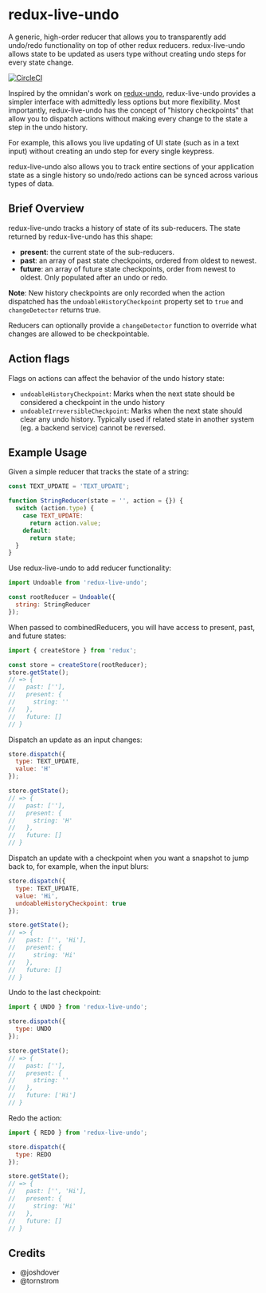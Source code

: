 # redux-live-undo

A generic, high-order reducer that allows you to transparently add undo/redo functionality on top of other redux
reducers. redux-live-undo allows state to be updated as users type without creating undo steps for every state change.

[![CircleCI](https://circleci.com/gh/cratejoy/redux-live-undo.svg?style=svg)](https://circleci.com/gh/cratejoy/redux-live-undo)

Inspired by the omnidan's work on [redux-undo](https://github.com/omnidan/redux-undo), redux-live-undo provides a simpler
interface with admittedly less options but more flexibility. Most importantly, redux-live-undo has the concept of "history
checkpoints" that allow you to dispatch actions without making every change to the state a step in the undo history.

For example, this allows you live updating of UI state (such as in a text input) without creating an undo step for every
single keypress.

redux-live-undo also allows you to track entire sections of your application state as a single history so undo/redo
actions can be synced across various types of data.

## Brief Overview

redux-live-undo tracks a history of state of its sub-reducers. The state returned by redux-live-undo has this shape:
- **present**: the current state of the sub-reducers.
- **past**: an array of past state checkpoints, ordered from oldest to newest.
- **future**: an array of future state checkpoints, order from newest to oldest. Only populated after an undo or redo.

**Note**: New history checkpoints are only recorded when the action dispatched has the `undoableHistoryCheckpoint`
property set to `true` and `changeDetector` returns true.

Reducers can optionally provide a `changeDetector` function to override what changes are allowed to be checkpointable.

## Action flags

Flags on actions can affect the behavior of the undo history state:
- `undoableHistoryCheckpoint`: Marks when the next state should be considered a checkpoint in the undo history
- `undoableIrreversibleCheckpoint`: Marks when the next state should clear any undo history. Typically used if related
state in another system (eg. a backend service) cannot be reversed.

## Example Usage

Given a simple reducer that tracks the state of a string:
```js
const TEXT_UPDATE = 'TEXT_UPDATE';

function StringReducer(state = '', action = {}) {
  switch (action.type) {
    case TEXT_UPDATE:
      return action.value;
    default:
      return state;
  }
}
```

Use redux-live-undo to add reducer functionality:
```js
import Undoable from 'redux-live-undo';

const rootReducer = Undoable({
  string: StringReducer
});
```

When passed to combinedReducers, you will have access to present, past, and future states:
```js
import { createStore } from 'redux';

const store = createStore(rootReducer);
store.getState();
// => {
//   past: [''],
//   present: {
//     string: ''
//   },
//   future: []
// }
```

Dispatch an update as an input changes:
```js
store.dispatch({
  type: TEXT_UPDATE,
  value: 'H'
});

store.getState();
// => {
//   past: [''],
//   present: {
//     string: 'H'
//   },
//   future: []
// }
```

Dispatch an update with a checkpoint when you want a snapshot to jump back to, for example, when the input blurs:
```js
store.dispatch({
  type: TEXT_UPDATE,
  value: 'Hi',
  undoableHistoryCheckpoint: true
});

store.getState();
// => {
//   past: ['', 'Hi'],
//   present: {
//     string: 'Hi'
//   },
//   future: []
// }
```

Undo to the last checkpoint:
```js
import { UNDO } from 'redux-live-undo';

store.dispatch({
  type: UNDO
});

store.getState();
// => {
//   past: [''],
//   present: {
//     string: ''
//   },
//   future: ['Hi']
// }
```

Redo the action:
```js
import { REDO } from 'redux-live-undo';

store.dispatch({
  type: REDO
});

store.getState();
// => {
//   past: ['', 'Hi'],
//   present: {
//     string: 'Hi'
//   },
//   future: []
// }
```

## Credits

- @joshdover
- @tornstrom
